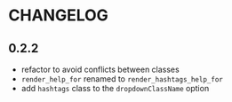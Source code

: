 # CHANGELOG

## 0.2.2

* refactor to avoid conflicts between classes
* `render_help_for` renamed to `render_hashtags_help_for`
* add `hashtags` class to the `dropdownClassName` option
